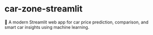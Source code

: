 # car-zone-streamlit
🚗 A modern Streamlit web app for car price prediction, comparison, and smart car insights using machine learning.
